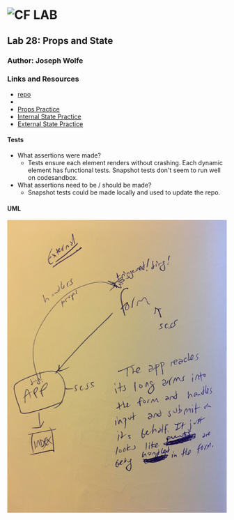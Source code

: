 ![CF](http://i.imgur.com/7v5ASc8.png) LAB
=================================================

## Lab 28: Props and State

### Author: Joseph Wolfe

### Links and Resources
* [repo](https://github.com/charmedsatyr-401-advanced-javascript/lab-28)
* [Travis]: N/A
* [Props Practice](https://codesandbox.io/s/7wkron08oq)
* [Internal State Practice](https://codesandbox.io/s/8l4nznl5ql)
* [External State Practice](https://codesandbox.io/s/94w9jrn8qw)

#### Tests
* What assertions were made?
  * Tests ensure each element renders without crashing. Each dynamic element has functional tests. Snapshot tests don't seem to run well on codesandbox.
* What assertions need to be / should be made?
  * Snapshot tests could be made locally and used to update the repo.

#### UML
![UML](assets/uml.jpg)
